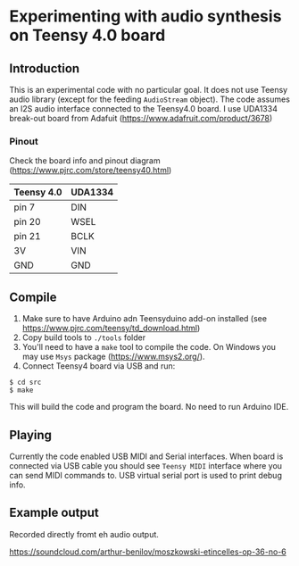 # Experimenting with audio synthesis on Teensy 4.0 board

## Introduction
This is an experimental code with no particular goal. It does not use Teensy audio library (except for the feeding `AudioStream` object).
The code assumes an I2S audio interface connected to the Teensy4.0 board. I use UDA1334 break-out board from Adafuit (https://www.adafruit.com/product/3678) 

### Pinout
Check the board info and pinout diagram (https://www.pjrc.com/store/teensy40.html)

| Teensy 4.0 | UDA1334 |
|:-----------|:--------|
| pin 7      | DIN     |
| pin 20     | WSEL    |
| pin 21     | BCLK    |
| 3V         | VIN     |
| GND        | GND     |


## Compile
1. Make sure to have Arduino adn Teensyduino add-on installed (see https://www.pjrc.com/teensy/td_download.html)
2. Copy build tools to `./tools` folder
3. You'll need to have a `make` tool to compile the code. On Windows you may use `Msys` package (https://www.msys2.org/).
4. Connect Teensy4 board via USB and run:
```shell
$ cd src
$ make
```
This will build the code and program the board. No need to run Arduino IDE.

## Playing
Currently the code enabled USB MIDI and Serial interfaces. When board is connected via USB cable you should see `Teensy MIDI` interface where you can send MIDI commands to. USB virtual serial port is used to print debug info.

## Example output
Recorded directly fromt eh audio output.

https://soundcloud.com/arthur-benilov/moszkowski-etincelles-op-36-no-6

